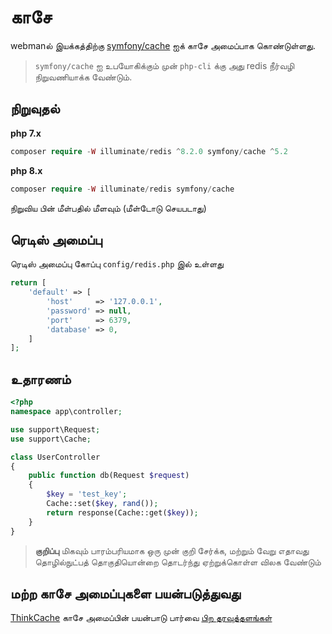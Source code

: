 # காசே

webmanல் இயக்கத்திற்கு [symfony/cache](https://github.com/symfony/cache) ஐக் காசே அமைப்பாக கொண்டுள்ளது.

> `symfony/cache` ஐ உபயோகிக்கும் முன் `php-cli` க்கு அது redis நீர்வழி நிறுவணியாக்க வேண்டும்.

## நிறுவுதல்
**php 7.x**
```php
composer require -W illuminate/redis ^8.2.0 symfony/cache ^5.2
```
**php 8.x**
```php
composer require -W illuminate/redis symfony/cache
```

நிறுவிய பின் மீள்பதில் மீளவும் (மீள்டோடு செயபடாது)

## ரெடிஸ் அமைப்பு
ரெடிஸ் அமைப்பு கோப்பு `config/redis.php` இல் உள்ளது
```php
return [
    'default' => [
        'host'     => '127.0.0.1',
        'password' => null,
        'port'     => 6379,
        'database' => 0,
    ]
];
```

## உதாரணம்
```php
<?php
namespace app\controller;

use support\Request;
use support\Cache;

class UserController
{
    public function db(Request $request)
    {
        $key = 'test_key';
        Cache::set($key, rand());
        return response(Cache::get($key));
    }
}
```

> **குறிப்பு**
> மிகவும் பாரம்பரியமாக ஒரு முன் குறி சேர்க்க, மற்றும் வேறு எதாவது தொழில்நுட்பத் தொகுதியொன்றை தொடர்ந்து ஏற்றுக்கொள்ள விலக வேண்டும்

## மற்ற காசே அமைப்புகளை பயன்படுத்துவது

[ThinkCache](https://github.com/top-think/think-cache) காசே அமைப்பின் பயன்பாடு பார்வை [பிற தரவுத்தளங்கள்](others.md#ThinkCache)
